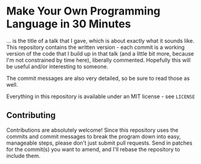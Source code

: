 # Make Your Own Programming Language in 30 Minutes

... is the title of a talk that I gave, which is about exactly
what it sounds like. This repository contains the written version -
each commit is a working version of the code that I build up in that talk
(and a little bit more, because I'm not constrained by time here), liberally
commented. Hopefully this will be useful and/or interesting to someone.

The commit messages are also very detailed, so be sure to read those as well.

Everything in this repository is available under an MIT license - see `LICENSE`

## Contributing

Contributions are absolutely welcome! Since this repository uses the commits
and commit messages to break the program down into easy, manageable steps,
please don't just submit pull requests. Send in patches for the commit(s) you
want to amend, and I'll rebase the repository to include them.
